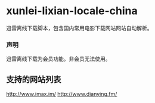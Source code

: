 xunlei-lixian-locale-china
=============
迅雷离线下载脚本，包含国内常用电影下载网站网站自动解析。

### 声明
迅雷离线下载为会员功能。非会员无法使用。

支持的网站列表
-----------------------------------

http://www.imax.im/
http://www.dianying.fm/
